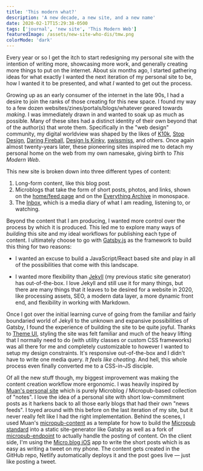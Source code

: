 ```yaml
---
title: 'This modern what?'
description: 'A new decade, a new site, and a new name'
date: 2020-02-17T15:29:38-0500
tags: ['journal', 'new site', 'This Modern Web']
featuredImage: /assets/new-site-who-dis/tmw.png
colorMode: 'dark'
---
```


Every year or so I get the itch to start redesigning my personal site with the intention of writing more, showcasing more work, and generally creating more things to put on the internet. About six months ago, I started gathering ideas for what exactly I wanted the next iteration of my personal site to be, how I wanted it to be presented, and what _I_ wanted to get out the process.

Growing up as an early consumer of the internet in the late 90s, I had a desire to join the ranks of those creating for this new space. I found my way to a few dozen websites/zines/portals/blogs/whatever geared towards _making_. I was immediately drawn in and wanted to soak up as much as possible. Many of these sites had a distinct identity of their own beyond that of the author(s) that wrote them. Specifically in the "web design" community, my digital worldview was shaped by the likes of [K10k](https://web.archive.org/web/20030207162038/http://www.k10k.net:80/), [Stop Design](http://v2.stopdesign.com/), [Daring Fireball](https://daringfireball.net), [Design Is Kinky](https://web.archive.org/web/20020802043308/http://designiskinky.com/index_main.html), [swissmiss](https://web.archive.org/web/20051202063834/http://swissmiss.typepad.com/), and others. Once again almost twenty-years later, these pioneering sites inspired me to detach my personal home on the web from my own namesake, giving birth to _This Modern Web_.

This new site is broken down into three different types of content:

1. Long-form content, like this blog post.
2. Microblogs that take the form of short posts, photos, and links, shown on the [home/feed page](/) and on the [Everything Archive](/archive) in monospace.
3. The [Inbox](/inbox), which is a media diary of what I am reading, listening to, or watching.

Beyond the content that I am producing, I wanted more control over the process by which it is produced. This led me to explore many ways of _building_ this site and my ideal workflows for publishing each type of content. I ultimately choose to go with [Gatsby.js](https://gatsbyjs.com) as the framework to build this thing for two reasons:

- I wanted an excuse to build a JavaScript/React based site and play in all of the possibilities that come with this landscape.

- I wanted more flexibility than [Jekyll](https://jekyllrb.com) (my previous static site generator) has out-of-the-box. I love Jekyll and still use it for many things, but there are many things that it leaves to be desired for a website in 2020, like processing assets, SEO, a modern data layer, a more dynamic front end, and flexibility in working with Markdown.

Once I got over the initial learning curve of going from the familiar and fairly boundaried world of Jekyll to the unknown and expansive possibilities of Gatsby, I found the experience of building the site to be quite joyful. Thanks to [Theme UI](https://themeui.com), styling the site was felt familiar and much of the heavy lifting that I normally need to do (with utility classes or custom CSS frameworks) was all there for me and completely customizable to however I wanted to setup my design constraints. It's responsive out-of-the-box and I didn't have to write one media query. _It feels like cheating_. And hell, this whole process even finally converted me to a CSS-in-JS disciple.

Of all the new stuff though, my biggest improvement was making the content creation workflow more ergonomic. I was heavily inspired by [Muan's personal site](https://muan.co) which is purely Microblog / Micropub-based collection of "notes". I love the idea of a personal site with short low-commitment posts as it harkens back to all those early blogs that had their own "news feeds". I toyed around with this before on the last iteration of my site, but it never really felt like I had the right implementation. Behind the scenes, I used Muan's [micropub-content](https://github.com/muan/micropub-content) as a template for how to build the [Micropub standard](https://www.w3.org/TR/micropub/) into a static site-generator like Gatsby as well as a fork of [micropub-endpoint](https://github.com/muan/micropub-endpoint) to actually handle the posting of content. On the client side, I'm using the [Micro.blog iOS](https://apps.apple.com/us/app/micro-blog/id1253201335) app to write the short posts which is as easy as writing a tweet on my phone. The content gets created in the GitHub repo, Netlify automatically deploys it and the post goes live — just like posting a tweet.
